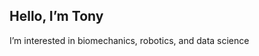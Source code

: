 ## Hello, I’m Tony

I’m interested in biomechanics, robotics, and data science

<!---
anth0nyhle/anth0nyhle is a ✨ special ✨ repository because its `README.md` (this file) appears on your GitHub profile.
You can click the Preview link to take a look at your changes.
--->
